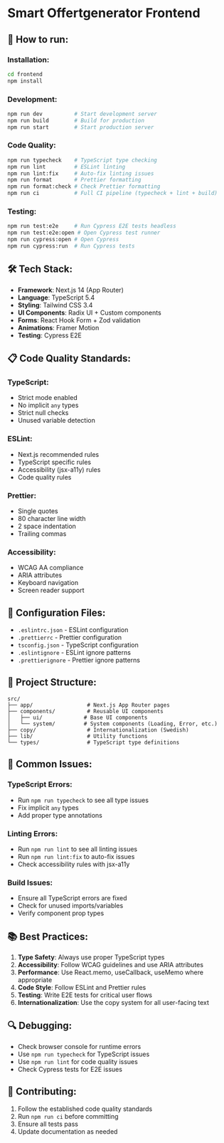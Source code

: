 # Smart Offertgenerator Frontend

## 🚀 **How to run:**

### **Installation:**
```bash
cd frontend
npm install
```

### **Development:**
```bash
npm run dev          # Start development server
npm run build        # Build for production
npm run start        # Start production server
```

### **Code Quality:**
```bash
npm run typecheck    # TypeScript type checking
npm run lint         # ESLint linting
npm run lint:fix     # Auto-fix linting issues
npm run format       # Prettier formatting
npm run format:check # Check Prettier formatting
npm run ci           # Full CI pipeline (typecheck + lint + build)
```

### **Testing:**
```bash
npm run test:e2e     # Run Cypress E2E tests headless
npm run test:e2e:open # Open Cypress test runner
npm run cypress:open # Open Cypress
npm run cypress:run  # Run Cypress tests
```

## 🛠️ **Tech Stack:**

- **Framework**: Next.js 14 (App Router)
- **Language**: TypeScript 5.4
- **Styling**: Tailwind CSS 3.4
- **UI Components**: Radix UI + Custom components
- **Forms**: React Hook Form + Zod validation
- **Animations**: Framer Motion
- **Testing**: Cypress E2E

## 📋 **Code Quality Standards:**

### **TypeScript:**
- Strict mode enabled
- No implicit `any` types
- Strict null checks
- Unused variable detection

### **ESLint:**
- Next.js recommended rules
- TypeScript specific rules
- Accessibility (jsx-a11y) rules
- Code quality rules

### **Prettier:**
- Single quotes
- 80 character line width
- 2 space indentation
- Trailing commas

### **Accessibility:**
- WCAG AA compliance
- ARIA attributes
- Keyboard navigation
- Screen reader support

## 🔧 **Configuration Files:**

- `.eslintrc.json` - ESLint configuration
- `.prettierrc` - Prettier configuration
- `tsconfig.json` - TypeScript configuration
- `.eslintignore` - ESLint ignore patterns
- `.prettierignore` - Prettier ignore patterns

## 📁 **Project Structure:**

```
src/
├── app/                 # Next.js App Router pages
├── components/          # Reusable UI components
│   ├── ui/             # Base UI components
│   └── system/         # System components (Loading, Error, etc.)
├── copy/                # Internationalization (Swedish)
├── lib/                 # Utility functions
└── types/               # TypeScript type definitions
```

## 🚨 **Common Issues:**

### **TypeScript Errors:**
- Run `npm run typecheck` to see all type issues
- Fix implicit `any` types
- Add proper type annotations

### **Linting Errors:**
- Run `npm run lint` to see all linting issues
- Run `npm run lint:fix` to auto-fix issues
- Check accessibility rules with jsx-a11y

### **Build Issues:**
- Ensure all TypeScript errors are fixed
- Check for unused imports/variables
- Verify component prop types

## 📚 **Best Practices:**

1. **Type Safety**: Always use proper TypeScript types
2. **Accessibility**: Follow WCAG guidelines and use ARIA attributes
3. **Performance**: Use React.memo, useCallback, useMemo where appropriate
4. **Code Style**: Follow ESLint and Prettier rules
5. **Testing**: Write E2E tests for critical user flows
6. **Internationalization**: Use the copy system for all user-facing text

## 🔍 **Debugging:**

- Check browser console for runtime errors
- Use `npm run typecheck` for TypeScript issues
- Use `npm run lint` for code quality issues
- Check Cypress tests for E2E issues

## 📝 **Contributing:**

1. Follow the established code quality standards
2. Run `npm run ci` before committing
3. Ensure all tests pass
4. Update documentation as needed
